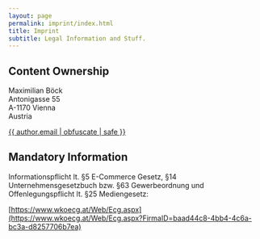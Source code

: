 ```yaml
---
layout: page
permalink: imprint/index.html
title: Imprint
subtitle: Legal Information and Stuff.
---
```


## Content Ownership

Maximilian Böck  
Antonigasse 55  
A-1170 Vienna  
Austria  

<a href="mailto:{{ author.email | obfuscate | safe }}">{{ author.email | obfuscate | safe }}</a>

## Mandatory Information

Informationspflicht lt. §5 E-Commerce Gesetz, §14 Unternehmensgesetzbuch bzw. §63 Gewerbeordnung und Offenlegungspflicht lt. §25 Mediengesetz:

[https://www.wkoecg.at/Web/Ecg.aspx](https://www.wkoecg.at/Web/Ecg.aspx?FirmaID=baad44c8-4bb4-4c6a-bc3a-d8257706b7ea)
